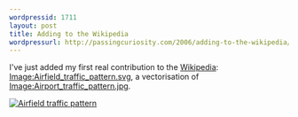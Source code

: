 ```yaml
--- 
wordpressid: 1711
layout: post
title: Adding to the Wikipedia
wordpressurl: http://passingcuriosity.com/2006/adding-to-the-wikipedia/
---
```

I've just added my first real contribution to the [Wikipedia](http://en.wikipedia.org/wiki/): [Image:Airfield_traffic_pattern.svg](http://en.wikipedia.org/wiki/Image:Airfield_traffic_pattern.svg), a vectorisation of [Image:Airport_traffic_pattern.jpg](http://en.wikipedia.org/wiki/Image:Airport_traffic_pattern.jpg ).

[![Airfield traffic pattern](http://farm1.static.flickr.com/101/298928549_ad0ffabe28.jpg)](http://www.flickr.com/photos/thsutton/298928549/)

